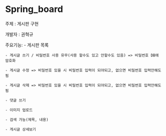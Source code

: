 # Spring_board

주제 : 게시판 구현

개발자 : 권혁규

주요기능:
	- 게시판 목록

	- 게시글 쓰기 / 비밀번호 사용 유무(사용 할수도 있고 안할수도 있음) => 비밀번호 DB에 암호화

	- 게시글 수정 => 비밀번호 있을 시 비밀번호 입력이 되야되고, 없으면 비밀번호 입력안해도됨

	- 게시글 삭제 => 비밀번호 있을 시 비밀번호 입력이 되야되고, 없으면 비밀번호 입력안해도됨

	- 댓글 쓰기

	- 이미지 업로드

	- 검색 가능(제목, 내용)

	- 게시글 상세보기